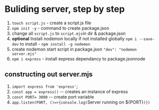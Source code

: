 # Buliding server, step by step

1.  `touch script.js` - create a script.js file
2.  `npm init -y` - command to create package.json 
3.  change all `script.js` to `script.mjs`in dir & package.json
4. **optional** Install nodemon locally if not installed globally `npm i --save-dev`
      to install - `npm install -g nodemon`
5. create nodemon start script in package.json `"dev": "nodemon server.mjs"`
6. `npm i express` - install express dependancy to package.jsonnode   


## constructing out server.mjs
1. `import express from 'express'`;
2. `const app = express()` -- creates an instance of express
3.  `const PORT= 3000` -- create port variable
4. `app.listen(PORT, ()=>{console.log(`Server running on ${PORT}`)})`